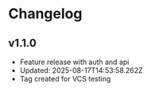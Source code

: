 # Changelog

## v1.1.0
- Feature release with auth and api
- Updated: 2025-08-17T14:53:58.262Z
- Tag created for VCS testing